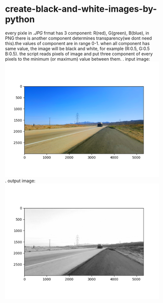# create-black-and-white-images-by-python
every pixle in *.JPG* frmat has 3 component: R(red), G(green), B(blue), in PNG there is another component determines transparency(we dont need this).the values of component are in range 0-1.
when all component has same value, the image will be black and white, for example (R:0.5, G:0.5 B:0.5).
the script reads pixels of image and put three component of every pixels to the minimum (or maximum) value between them.
.
input image:
![input_image](fig1.png)
.
output image:
![output_image](fig2.png)
